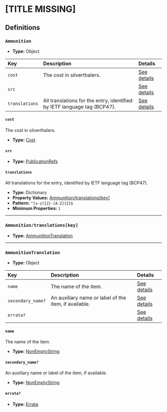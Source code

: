 # [TITLE MISSING]

## Definitions

### <a name="Ammunition"></a> `Ammunition`

- **Type:** Object

Key | Description | Details
:-- | :-- | :--
`cost` | The cost in silverthalers. | <a href="#Ammunition/cost">See details</a>
`src` |  | <a href="#Ammunition/src">See details</a>
`translations` | All translations for the entry, identified by IETF language tag (BCP47). | <a href="#Ammunition/translations">See details</a>

#### <a name="Ammunition/cost"></a> `cost`

The cost in silverthalers.

- **Type:** <a href="./_Item.md#Cost">Cost</a>

#### <a name="Ammunition/src"></a> `src`

- **Type:** <a href="../../source/_PublicationRef.md#PublicationRefs">PublicationRefs</a>

#### <a name="Ammunition/translations"></a> `translations`

All translations for the entry, identified by IETF language tag (BCP47).

- **Type:** Dictionary
- **Property Values:** <a href="#Ammunition/translations[key]">Ammunition/translations[key]</a>
- **Pattern:** `^[a-z]{2}-[A-Z]{2}$`
- **Minimum Properties:** `1`

---

### <a name="Ammunition/translations[key]"></a> `Ammunition/translations[key]`

- **Type:** <a href="#AmmunitionTranslation">AmmunitionTranslation</a>

---

### <a name="AmmunitionTranslation"></a> `AmmunitionTranslation`

- **Type:** Object

Key | Description | Details
:-- | :-- | :--
`name` | The name of the item. | <a href="#AmmunitionTranslation/name">See details</a>
`secondary_name?` | An auxiliary name or label of the item, if available. | <a href="#AmmunitionTranslation/secondary_name">See details</a>
`errata?` |  | <a href="#AmmunitionTranslation/errata">See details</a>

#### <a name="AmmunitionTranslation/name"></a> `name`

The name of the item.

- **Type:** <a href="../../_NonEmptyString.md#NonEmptyString">NonEmptyString</a>

#### <a name="AmmunitionTranslation/secondary_name"></a> `secondary_name?`

An auxiliary name or label of the item, if available.

- **Type:** <a href="../../_NonEmptyString.md#NonEmptyString">NonEmptyString</a>

#### <a name="AmmunitionTranslation/errata"></a> `errata?`

- **Type:** <a href="../../source/_Erratum.md#Errata">Errata</a>
